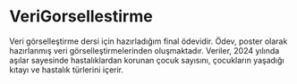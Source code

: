 # VeriGorsellestirme
Veri görselleştirme dersi için hazırladığım final ödevidir. Ödev, poster olarak hazırlanmış veri görselleştirmelerinden oluşmaktadır. Veriler, 2024 yılında aşılar sayesinde hastalıklardan korunan çocuk sayısını, çocukların yaşadığı kıtayı ve hastalık türlerini içerir.
